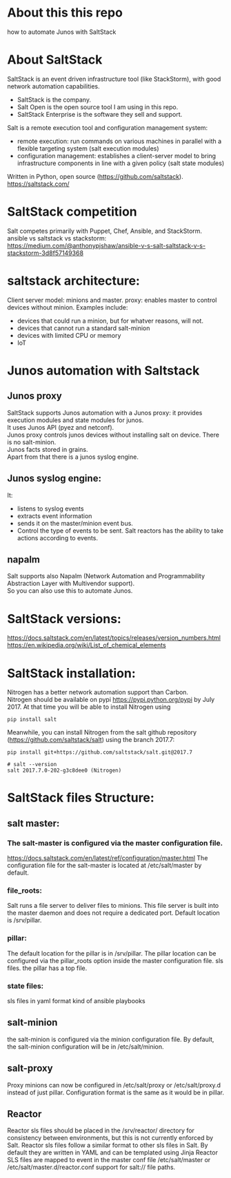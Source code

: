 # About this this repo
how to automate Junos with SaltStack

# About SaltStack

SaltStack is an event driven infrastructure tool (like StackStorm), with good network automation capabilities.  
- SaltStack is the company.    
- Salt Open is the open source tool I am using in this repo.  
- SaltStack Enterprise is the software they sell and support.   

Salt is a remote execution tool and configuration management system: 
- remote execution:  run commands on various machines in parallel with a flexible targeting system (salt execution modules)
- configuration management: establishes a client-server model to bring infrastructure components in line with a given policy (salt state modules)

Written in Python, open source (https://github.com/saltstack).   
https://saltstack.com/  

# SaltStack competition  
Salt competes primarily with Puppet, Chef, Ansible, and StackStorm.  
ansible vs saltstack vs stackstorm: https://medium.com/@anthonypjshaw/ansible-v-s-salt-saltstack-v-s-stackstorm-3d8f57149368  

# saltstack architecture: 
Client server model: minions and master. 
proxy: enables master to control devices without minion. Examples include:  
- devices that could run a minion, but for whatver reasons, will not.
- devices that cannot run a standard salt-minion
- devices with limited CPU or memory
- IoT

# Junos automation with Saltstack

## Junos proxy
SaltStack supports Junos automation with a Junos proxy: it provides execution modules and state modules for junos.  
It uses Junos API (pyez and netconf).  
Junos proxy controls junos devices without installing salt on device. There is no salt-minion.  
Junos facts stored in grains.  
Apart from that there is a junos syslog engine.


## Junos syslog engine:
It: 
- listens to syslog events 
- extracts event information 
- sends it on the master/minion event bus.
- Control the type of events to be sent.
Salt reactors has the ability to take actions according to events.

## napalm
Salt supports also Napalm (Network Automation and Programmability Abstraction Layer with Multivendor support).  
So you can also use this to automate Junos.  

# SaltStack versions: 
https://docs.saltstack.com/en/latest/topics/releases/version_numbers.html  
https://en.wikipedia.org/wiki/List_of_chemical_elements

# SaltStack installation: 
Nitrogen has a better network automation support than Carbon.   
Nitrogen should be available on pypi https://pypi.python.org/pypi by July 2017. 
At that time you will be able to install Nitrogen using
```
pip install salt
```
Meanwhile, you can install Nitrogen from the salt github repository (https://github.com/saltstack/salt) using the branch 2017.7:  
```
pip install git+https://github.com/saltstack/salt.git@2017.7
```
```
# salt --version
salt 2017.7.0-202-g3c8dee0 (Nitrogen)
```

# SaltStack files Structure: 

## salt master: 

### The salt-master is configured via the master configuration file. 
https://docs.saltstack.com/en/latest/ref/configuration/master.html
The configuration file for the salt-master is located at /etc/salt/master by default. 

### file_roots: 
Salt runs a file server to deliver files to minions. This file server is built into the master daemon and does not require a dedicated port.
Default location is /srv/pillar.

### pillar: 
The default location for the pillar is in /srv/pillar.
The pillar location can be configured via the pillar_roots option inside the master configuration file. 
sls files. 
the pillar has a top file. 

### state files: 
sls files in yaml format
kind of ansible playbooks

## salt-minion
the salt-minion is configured via the minion configuration file.
By default, the salt-minion configuration will be in /etc/salt/minion.

## salt-proxy
Proxy minions can now be configured in /etc/salt/proxy or /etc/salt/proxy.d instead of just pillar. Configuration format is the same as it would be in pillar.

## Reactor 
Reactor sls files should be placed in the /srv/reactor/ directory for consistency between environments, but this is not currently enforced by Salt.
Reactor sls files follow a similar format to other sls files in Salt. By default they are written in YAML and can be templated using Jinja
Reactor SLS files are mapped to event in the master conf file /etc/salt/master or /etc/salt/master.d/reactor.conf
support for salt:// file paths.

